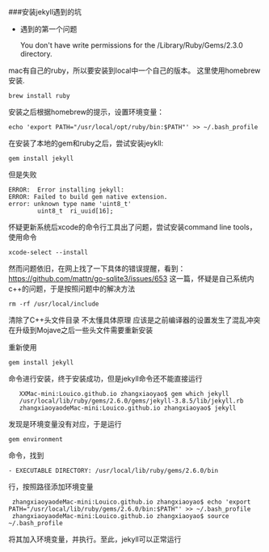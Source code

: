 ###安装jekyll遇到的坑

* 遇到的第一个问题

    You don't have write permissions for the /Library/Ruby/Gems/2.3.0 directory.

mac有自己的ruby，所以要安装到local中一个自己的版本。
这里使用homebrew安装.
 
    brew install ruby

安装之后根据homebrew的提示，设置环境变量：

    echo 'export PATH="/usr/local/opt/ruby/bin:$PATH"' >> ~/.bash_profile

在安装了本地的gem和ruby之后，尝试安装jeykll:

    gem install jekyll 

但是失败

    ERROR:  Error installing jekyll:
	ERROR: Failed to build gem native extension.
	error: unknown type name 'uint8_t'
            uint8_t  ri_uuid[16];
            
怀疑更新系统后xcode的命令行工具出了问题，尝试安装command line tools，
使用命令

    xcode-select --install

然而问题依旧，在网上找了一下具体的错误提醒，看到：https://github.com/mattn/go-sqlite3/issues/653
                        这一篇，怀疑是自己系统内c++的问题，于是按照问题中的解决方法
                        
    rm -rf /usr/local/include 
清除了C++头文件目录 不太懂具体原理 应该是之前编译器的设置发生了混乱冲突 在升级到Mojave之后一些头文件需要重新安装

重新使用
    
    gem install jekyll
    
命令进行安装，终于安装成功，但是jekyll命令还不能直接运行
    
    
       XXMac-mini:Louico.github.io zhangxiaoyao$ gem which jekyll
       /usr/local/lib/ruby/gems/2.6.0/gems/jekyll-3.8.5/lib/jekyll.rb
       zhangxiaoyaodeMac-mini:Louico.github.io zhangxiaoyao$ jekyll

发现是环境变量没有对应，于是运行
 
    gem environment
    
命令，找到
        
    - EXECUTABLE DIRECTORY: /usr/local/lib/ruby/gems/2.6.0/bin 
行，按照路径添加环境变量


     zhangxiaoyaodeMac-mini:Louico.github.io zhangxiaoyao$ echo 'export PATH="/usr/local/lib/ruby/gems/2.6.0/bin:$PATH"' >> ~/.bash_profile
     zhangxiaoyaodeMac-mini:Louico.github.io zhangxiaoyao$ source ~/.bash_profile
将其加入环境变量，并执行。至此，jekyll可以正常运行
